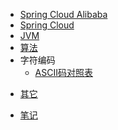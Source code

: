 * [Spring Cloud Alibaba](springcloudalibaba/initializr.md)
* [Spring Cloud](springcloud/spring.md)
* [JVM](jvm/cpuMemoryHandle.md)
* [算法](algorithm/dataStructure.md)
* 字符编码
    * [ASCII码对照表](characterEncoding/ASCII.md)
<!-- Others -->
* [其它](others/)

* [笔记](notes/)